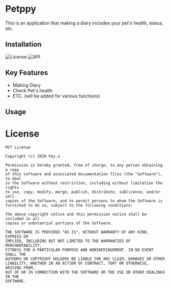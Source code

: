 # Petppy
This is an application that making a diary includes your pet's health, status, etc.

Installation
-------------
![License](https://img.shields.io/badge/License-Apache_2.0-blue.svg)
![API](https://img.shields.io/badge/API-16%2B-green.svg)


Key Features
----------------
- Making Diary
- Check Pet's health
- ETC. (will be added for various functions)

Usage
----------------

License
=======
```
MIT License

Copyright (c) 2020 hky.u

Permission is hereby granted, free of charge, to any person obtaining a copy
of this software and associated documentation files (the "Software"), to deal
in the Software without restriction, including without limitation the rights
to use, copy, modify, merge, publish, distribute, sublicense, and/or sell
copies of the Software, and to permit persons to whom the Software is
furnished to do so, subject to the following conditions:

The above copyright notice and this permission notice shall be included in all
copies or substantial portions of the Software.

THE SOFTWARE IS PROVIDED "AS IS", WITHOUT WARRANTY OF ANY KIND, EXPRESS OR
IMPLIED, INCLUDING BUT NOT LIMITED TO THE WARRANTIES OF MERCHANTABILITY,
FITNESS FOR A PARTICULAR PURPOSE AND NONINFRINGEMENT. IN NO EVENT SHALL THE
AUTHORS OR COPYRIGHT HOLDERS BE LIABLE FOR ANY CLAIM, DAMAGES OR OTHER
LIABILITY, WHETHER IN AN ACTION OF CONTRACT, TORT OR OTHERWISE, ARISING FROM,
OUT OF OR IN CONNECTION WITH THE SOFTWARE OR THE USE OR OTHER DEALINGS IN THE
SOFTWARE.
```
